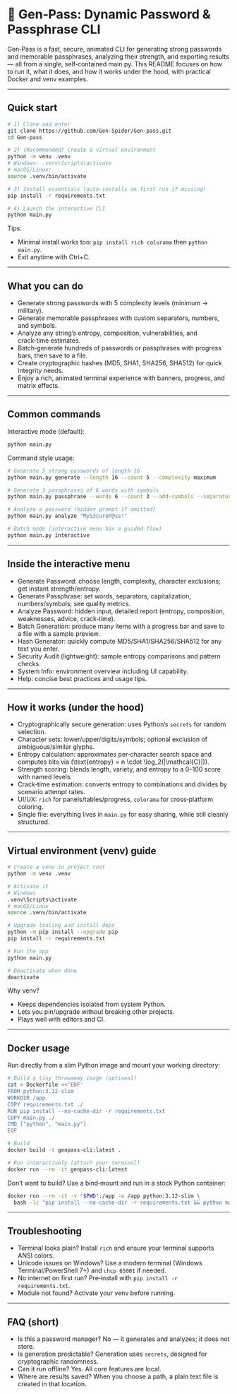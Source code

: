 # 🔐 Gen‑Pass: Dynamic Password & Passphrase CLI

Gen‑Pass is a fast, secure, animated CLI for generating strong passwords and memorable passphrases, analyzing their strength, and exporting results — all from a single, self‑contained main.py. This README focuses on how to run it, what it does, and how it works under the hood, with practical Docker and venv examples.

---

## Quick start

```bash
# 1) Clone and enter
git clone https://github.com/Gen-Spider/Gen-pass.git
cd Gen-pass

# 2) (Recommended) Create a virtual environment
python -m venv .venv
# Windows: .venv\Scripts\activate
# macOS/Linux:
source .venv/bin/activate

# 3) Install essentials (auto-installs on first run if missing)
pip install -r requirements.txt

# 4) Launch the interactive CLI
python main.py
```

Tips:
- Minimal install works too: `pip install rich colorama` then `python main.py`.
- Exit anytime with Ctrl+C.

---

## What you can do

- Generate strong passwords with 5 complexity levels (minimum → military).
- Generate memorable passphrases with custom separators, numbers, and symbols.
- Analyze any string’s entropy, composition, vulnerabilities, and crack‑time estimates.
- Batch‑generate hundreds of passwords or passphrases with progress bars, then save to a file.
- Create cryptographic hashes (MD5, SHA1, SHA256, SHA512) for quick integrity needs.
- Enjoy a rich, animated terminal experience with banners, progress, and matrix effects.

---

## Common commands

Interactive mode (default):
```bash
python main.py
```

Command style usage:
```bash
# Generate 5 strong passwords of length 16
python main.py generate --length 16 --count 5 --complexity maximum

# Generate 3 passphrases of 6 words with symbols
python main.py passphrase --words 6 --count 3 --add-symbols --separator -

# Analyze a password (hidden prompt if omitted)
python main.py analyze "MyS3cureP@ss!"

# Batch mode (interactive menu has a guided flow)
python main.py interactive
```

---

## Inside the interactive menu

- Generate Password: choose length, complexity, character exclusions; get instant strength/entropy.
- Generate Passphrase: set words, separators, capitalization, numbers/symbols; see quality metrics.
- Analyze Password: hidden input, detailed report (entropy, composition, weaknesses, advice, crack‑time).
- Batch Generation: produce many items with a progress bar and save to a file with a sample preview.
- Hash Generator: quickly compute MD5/SHA1/SHA256/SHA512 for any text you enter.
- Security Audit (lightweight): sample entropy comparisons and pattern checks.
- System Info: environment overview including UI capability.
- Help: concise best practices and usage tips.

---

## How it works (under the hood)

- Cryptographically secure generation: uses Python’s `secrets` for random selection.
- Character sets: lower/upper/digits/symbols; optional exclusion of ambiguous/similar glyphs.
- Entropy calculation: approximates per‑character search space and computes bits via \(\text{entropy} = n \cdot \log_2(|\mathcal{C}|)\).
- Strength scoring: blends length, variety, and entropy to a 0–100 score with named levels.
- Crack‑time estimation: converts entropy to combinations and divides by scenario attempt rates.
- UI/UX: `rich` for panels/tables/progress, `colorama` for cross‑platform coloring.
- Single file: everything lives in `main.py` for easy sharing, while still cleanly structured.

---

## Virtual environment (venv) guide

```bash
# Create a venv in project root
python -m venv .venv

# Activate it
# Windows
.venv\Scripts\activate
# macOS/Linux
source .venv/bin/activate

# Upgrade tooling and install deps
python -m pip install --upgrade pip
pip install -r requirements.txt

# Run the app
python main.py

# Deactivate when done
deactivate
```

Why venv?
- Keeps dependencies isolated from system Python.
- Lets you pin/upgrade without breaking other projects.
- Plays well with editors and CI.

---

## Docker usage

Run directly from a slim Python image and mount your working directory:

```bash
# Build a tiny throwaway image (optional)
cat > Dockerfile <<'EOF'
FROM python:3.12-slim
WORKDIR /app
COPY requirements.txt ./
RUN pip install --no-cache-dir -r requirements.txt
COPY main.py ./
CMD ["python", "main.py"]
EOF

# Build
docker build -t genpass-cli:latest .

# Run interactively (attach your terminal)
docker run --rm -it genpass-cli:latest
```

Don’t want to build? Use a bind‑mount and run in a stock Python container:
```bash
docker run --rm -it -v "$PWD":/app -w /app python:3.12-slim \
  bash -lc "pip install --no-cache-dir -r requirements.txt && python main.py"
```

---

## Troubleshooting

- Terminal looks plain? Install `rich` and ensure your terminal supports ANSI colors.
- Unicode issues on Windows? Use a modern terminal (Windows Terminal/PowerShell 7+) and `chcp 65001` if needed.
- No internet on first run? Pre‑install with `pip install -r requirements.txt`.
- Module not found? Activate your venv before running.

---

## FAQ (short)

- Is this a password manager? No — it generates and analyzes; it does not store.
- Is generation predictable? Generation uses `secrets`, designed for cryptographic randomness.
- Can it run offline? Yes. All core features are local.
- Where are results saved? When you choose a path, a plain text file is created in that location.
